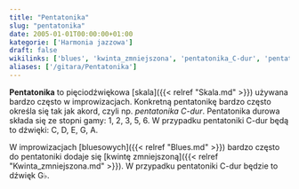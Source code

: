 ```yaml
---
title: "Pentatonika"
slug: "pentatonika"
date: 2005-01-01T00:00:00+01:00
kategorie: ['Harmonia jazzowa']
draft: false
wikilinks: ['blues', 'kwinta_zmniejszona', 'pentatonika_C-dur', 'pentatonika_C-dur', 'skala']
aliases: ['/gitara/Pentatonika']
---
```

**Pentatonika** to pięciodźwiękowa [skala]({{< relref "Skala.md" >}}) używana
bardzo często w improwizacjach. Konkretną pentatonikę bardzo często
określa się tak jak akord, czyli np. *pentatonika
C-dur<!-- link nie odnosił się do niczego: 'Pentatonika' ('content/książka/Pentatonika.md') links to 'pentatonika_C-dur' ('content/książka/pentatonika_C-dur.md') and that does not exist -->*. Pentatonika durowa składa się ze
stopni gamy: 1, 2, 3, 5, 6. W przypadku pentatoniki
C-dur<!-- link nie odnosił się do niczego: 'Pentatonika' ('content/książka/Pentatonika.md') links to 'pentatonika_C-dur' ('content/książka/pentatonika_C-dur.md') and that does not exist --> będą to dźwięki: C, D, E, G, A.

W improwizacjach [bluesowych]({{< relref "Blues.md" >}}) bardzo często do
pentatoniki dodaje się [kwintę
zmniejszoną]({{< relref "Kwinta_zmniejszona.md" >}}). W przypadku pentatoniki
C-dur będzie to dźwięk G♭.

